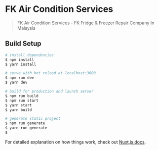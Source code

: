# FK Air Condition Services

> FK Air Condition Services - FK Fridge &amp; Freezer Repair Company In Malaysia

## Build Setup

```bash
# install dependencies
$ npm install
$ yarn install

# serve with hot reload at localhost:3000
$ npm run dev
$ yarn dev

# build for production and launch server
$ npm run build
$ npm run start
$ yarn start
$ yarn build

# generate static project
$ npm run generate
$ yarn run generate
$
```

For detailed explanation on how things work, check out [Nuxt.js docs](https://nuxtjs.org).
